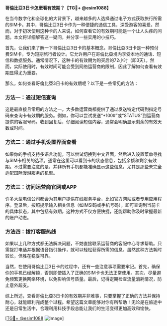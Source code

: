 **哥倫比亞3日卡怎麽看有效期？【TG💪+ @esim1088】**

在当今数字化和全球化的大背景下，越来越多的人选择通过电子方式获取旅行所需的SIM卡。其中，哥倫比亞3日卡作为一种便捷的通信工具，深受游客的喜爱。然而，对于初次使用这种卡的人来说，如何查看它的有效期可能是一个让人头疼的问题。本文将详细解答这一疑问，并分享一些实用的小技巧。

首先，让我们来了解一下哥倫比亞3日卡的基本概念。哥倫比亞3日卡是一种预付费SIM卡，专为短期旅行者设计。它允许用户在哥倫比亞境内享受本地的通话、短信和数据服务。通常情况下，这种卡的有效期为购买后的72小时（即3天）。然而，实际使用时，有效时间可能会受到网络运营商的限制，因此了解如何查看有效期显得尤为重要。

那么，如何查看哥倫比亞3日卡的有效期呢？以下是一些常见的方法：

### 方法一：通过短信查询
这是最直接且常用的方法之一。大多数运营商都提供了通过发送特定代码到指定号码来查询卡有效期的服务。例如，你可以尝试发送“*100#”或“STATUS”到运营商提供的客服号码。收到回复后，仔细阅读短信内容，通常会明确显示剩余的有效天数或时间。

### 方法二：通过手机设置界面查看
如果你的手机支持多语言功能，可以尝试切换到中文界面，然后进入设置菜单寻找与SIM卡相关的选项。通常在这里可以看到卡的状态信息，包括余额和剩余有效期。不过需要注意的是，并非所有手机都能准确显示这些信息，尤其是那些未完全适配国际漫游服务的机型。

### 方法三：访问运营商官网或APP
许多大型电信公司都会为其用户提供在线服务平台，比如官方网站或者专用应用程序。登录后，按照提示输入相关信息（如IMSI码或手机号码），即可查询到当前卡的具体状态，其中包括有效期。这种方式不仅方便快捷，还能帮助你及时掌握最新的账户动态。

### 方法四：拨打客服热线
如果以上几种方式都无法解决问题，不妨直接联系运营商的客服中心寻求帮助。只需拨打电话并根据语音指引操作，就可以轻松获得所需的信息。虽然这种方法耗时较长，但胜在稳妥可靠。

当然，在使用哥倫比亞3日卡的过程中，还有一些注意事项需要牢记。首先，确保你的手机已经解锁，否则即使插入了正确的SIM卡也无法正常使用。其次，尽量避免频繁更换网络环境，以免影响信号质量。最后，记得定期检查流量消耗情况，防止意外超支。

综上所述，查看哥倫比亞3日卡的有效期并非难事，只要掌握了正确的方法并保持耐心，就能顺利完成整个过程。希望这篇文章能够对你有所帮助！无论是在旅途中还是日常生活中，合理利用科技手段总能让我们的生活变得更加高效和愉快。

[[TG💪+ @esim1088](https://t.me/s/esim1088) ![Image](https://i.postimg.cc/4NQfJmqS/Snipaste-2025-05-13-00-14-12.png)]